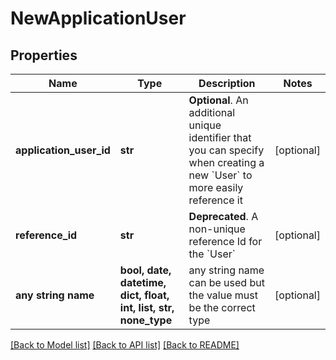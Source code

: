 # NewApplicationUser


## Properties
Name | Type | Description | Notes
------------ | ------------- | ------------- | -------------
**application_user_id** | **str** | __Optional__. An additional unique identifier that you can specify when creating a new &#x60;User&#x60; to more easily reference it | [optional] 
**reference_id** | **str** | __Deprecated__. A non-unique reference Id for the &#x60;User&#x60; | [optional] 
**any string name** | **bool, date, datetime, dict, float, int, list, str, none_type** | any string name can be used but the value must be the correct type | [optional]

[[Back to Model list]](../README.md#documentation-for-models) [[Back to API list]](../README.md#documentation-for-api-endpoints) [[Back to README]](../README.md)


